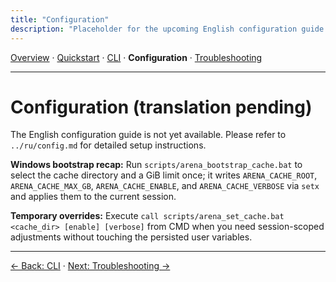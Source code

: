 ```yaml
---
title: "Configuration"
description: "Placeholder for the upcoming English configuration guide."
---
```


[Overview](index.md) · [Quickstart](quickstart.md) · [CLI](cli.md) · **Configuration** · [Troubleshooting](troubleshooting.md)

---

# Configuration (translation pending)

The English configuration guide is not yet available. Please refer to `../ru/config.md` for detailed setup instructions.

**Windows bootstrap recap:** Run `scripts/arena_bootstrap_cache.bat` to select the cache directory and a GiB limit once; it writes `ARENA_CACHE_ROOT`, `ARENA_CACHE_MAX_GB`, `ARENA_CACHE_ENABLE`, and `ARENA_CACHE_VERBOSE` via `setx` and applies them to the current session.

**Temporary overrides:** Execute `call scripts/arena_set_cache.bat <cache_dir> [enable] [verbose]` from CMD when you need session-scoped adjustments without touching the persisted user variables.

---

[← Back: CLI](cli.md) · [Next: Troubleshooting →](troubleshooting.md)
